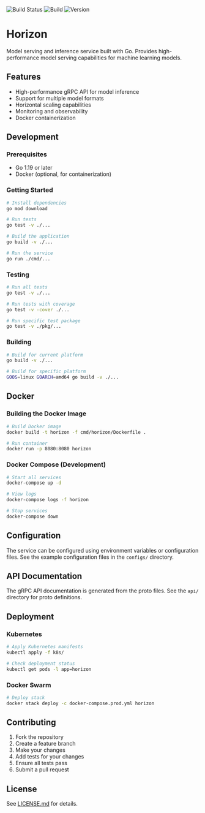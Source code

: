 ![Build Status](https://github.com/Meesho/BharatMLStack/actions/workflows/horizon.yml/badge.svg) ![Build](https://img.shields.io/badge/build-unknown-lightgrey) ![Version](https://img.shields.io/badge/version-unknown-lightgrey)

# Horizon

Model serving and inference service built with Go. Provides high-performance model serving capabilities for machine learning models.

## Features

- High-performance gRPC API for model inference
- Support for multiple model formats
- Horizontal scaling capabilities
- Monitoring and observability
- Docker containerization

## Development

### Prerequisites

- Go 1.19 or later
- Docker (optional, for containerization)

### Getting Started

```bash
# Install dependencies
go mod download

# Run tests
go test -v ./...

# Build the application
go build -v ./...

# Run the service
go run ./cmd/...
```

### Testing

```bash
# Run all tests
go test -v ./...

# Run tests with coverage
go test -v -cover ./...

# Run specific test package
go test -v ./pkg/...
```

### Building

```bash
# Build for current platform
go build -v ./...

# Build for specific platform
GOOS=linux GOARCH=amd64 go build -v ./...
```

## Docker

### Building the Docker Image

```bash
# Build Docker image
docker build -t horizon -f cmd/horizon/Dockerfile .

# Run container
docker run -p 8080:8080 horizon
```

### Docker Compose (Development)

```bash
# Start all services
docker-compose up -d

# View logs
docker-compose logs -f horizon

# Stop services
docker-compose down
```

## Configuration

The service can be configured using environment variables or configuration files. See the example configuration files in the `configs/` directory.

## API Documentation

The gRPC API documentation is generated from the proto files. See the `api/` directory for proto definitions.

## Deployment

### Kubernetes

```bash
# Apply Kubernetes manifests
kubectl apply -f k8s/

# Check deployment status
kubectl get pods -l app=horizon
```

### Docker Swarm

```bash
# Deploy stack
docker stack deploy -c docker-compose.prod.yml horizon
```

## Contributing

1. Fork the repository
2. Create a feature branch
3. Make your changes
4. Add tests for your changes
5. Ensure all tests pass
6. Submit a pull request

## License

See [LICENSE.md](../LICENSE.md) for details. 